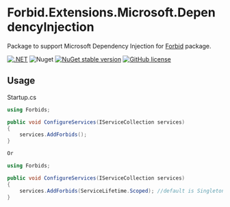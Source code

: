 # Forbid.Extensions.Microsoft.DependencyInjection

Package to support Microsoft Dependency Injection for [Forbid](https://www.nuget.org/packages/Forbid/) package.

[![.NET](https://img.shields.io/badge/--512BD4?logo=.net&logoColor=ffffff)](https://dotnet.microsoft.com/)
![Nuget](https://img.shields.io/nuget/dt/Forbid.Extensions.Microsoft.DependencyInjection?color=blue)
[![NuGet stable version](https://badgen.net/nuget/v/Forbid.Extensions.Microsoft.DependencyInjection)](https://www.nuget.org/packages/Forbid.Extensions.Microsoft.DependencyInjection)
[![GitHub license](https://badgen.net/github/license/Revazashvili/Forbid.Extensions.Microsoft.DependencyInjection)](https://github.com/Revazashvili/Forbid.Extensions.Microsoft.DependencyInjection/blob/main/LICENSE)
## Usage

Startup.cs
```c#
using Forbids;

public void ConfigureServices(IServiceCollection services)
{
    services.AddForbids();  
}

Or

using Forbids;

public void ConfigureServices(IServiceCollection services)
{
    services.AddForbids(ServiceLifetime.Scoped); //default is Singleton  
}
```